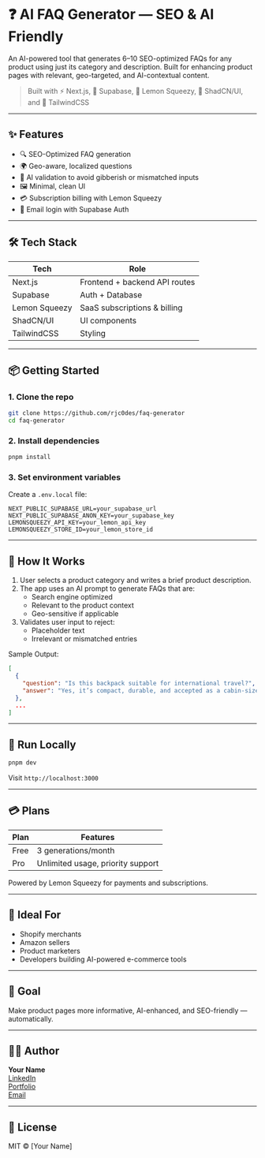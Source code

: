 # ❓ AI FAQ Generator — SEO & AI Friendly

An AI-powered tool that generates 6–10 SEO-optimized FAQs for any product using just its category and description. Built for enhancing product pages with relevant, geo-targeted, and AI-contextual content.

> Built with ⚡️ Next.js, 🔐 Supabase, 💸 Lemon Squeezy, 🎨 ShadCN/UI, and 🧩 TailwindCSS

---

## ✨ Features

-   🔍 SEO-Optimized FAQ generation
-   🌍 Geo-aware, localized questions
-   🤖 AI validation to avoid gibberish or mismatched inputs
-   🖼️ Minimal, clean UI
-   💳 Subscription billing with Lemon Squeezy
-   🔐 Email login with Supabase Auth

---

## 🛠 Tech Stack

| Tech          | Role                          |
| ------------- | ----------------------------- |
| Next.js       | Frontend + backend API routes |
| Supabase      | Auth + Database               |
| Lemon Squeezy | SaaS subscriptions & billing  |
| ShadCN/UI     | UI components                 |
| TailwindCSS   | Styling                       |

---

## 📦 Getting Started

### 1. Clone the repo

```bash
git clone https://github.com/rjc0des/faq-generator
cd faq-generator
```

### 2. Install dependencies

```bash
pnpm install
```

### 3. Set environment variables

Create a `.env.local` file:

```env
NEXT_PUBLIC_SUPABASE_URL=your_supabase_url
NEXT_PUBLIC_SUPABASE_ANON_KEY=your_supabase_key
LEMONSQUEEZY_API_KEY=your_lemon_api_key
LEMONSQUEEZY_STORE_ID=your_lemon_store_id
```

---

## 🧠 How It Works

1. User selects a product category and writes a brief product description.
2. The app uses an AI prompt to generate FAQs that are:
    - Search engine optimized
    - Relevant to the product context
    - Geo-sensitive if applicable
3. Validates user input to reject:
    - Placeholder text
    - Irrelevant or mismatched entries

Sample Output:

```json
[
  {
    "question": "Is this backpack suitable for international travel?",
    "answer": "Yes, it’s compact, durable, and accepted as a cabin-size bag on most airlines."
  },
  ...
]
```

---

## 🧪 Run Locally

```bash
pnpm dev
```

Visit `http://localhost:3000`

---

## 💳 Plans

| Plan | Features                          |
| ---- | --------------------------------- |
| Free | 3 generations/month               |
| Pro  | Unlimited usage, priority support |

Powered by Lemon Squeezy for payments and subscriptions.

---

## 📌 Ideal For

-   Shopify merchants
-   Amazon sellers
-   Product marketers
-   Developers building AI-powered e-commerce tools

---

## 🎯 Goal

Make product pages more informative, AI-enhanced, and SEO-friendly — automatically.

---

## 👨‍💻 Author

**Your Name**  
[LinkedIn](https://linkedin.com/in/rohithjayaraj)  
[Portfolio](https://rohith-jayaraj.vercel.app)  
[Email](mailto:rohithjayaraj90@gmail.com)

---

## 🪪 License

MIT © [Your Name]
